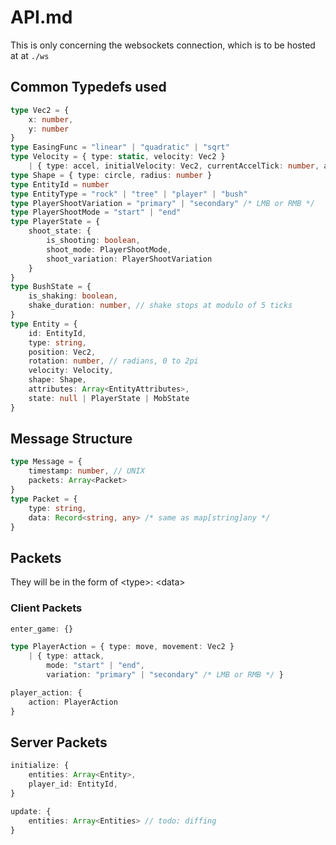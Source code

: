 # API.md

This is only concerning the websockets connection, which is to be hosted at at `./ws`
## Common Typedefs used

```ts
type Vec2 = {
    x: number,
    y: number
}
type EasingFunc = "linear" | "quadratic" | "sqrt"
type Velocity = { type: static, velocity: Vec2 }
    | { type: accel, initialVelocity: Vec2, currentAccelTick: number, accelTickDuration: number, targetVelocity: Vec2, easingFunc: EasingFunc }
type Shape = { type: circle, radius: number }
type EntityId = number
type EntityType = "rock" | "tree" | "player" | "bush"
type PlayerShootVariation = "primary" | "secondary" /* LMB or RMB */
type PlayerShootMode = "start" | "end"
type PlayerState = {
    shoot_state: {
        is_shooting: boolean,
        shoot_mode: PlayerShootMode,
        shoot_variation: PlayerShootVariation
    }
}
type BushState = {
    is_shaking: boolean,
    shake_duration: number, // shake stops at modulo of 5 ticks
}
type Entity = {
    id: EntityId,
    type: string,
    position: Vec2,
    rotation: number, // radians, 0 to 2pi
    velocity: Velocity,
    shape: Shape,
    attributes: Array<EntityAttributes>,
    state: null | PlayerState | MobState
}
```

## Message Structure

```ts
type Message = {
    timestamp: number, // UNIX
    packets: Array<Packet>
}
type Packet = {
    type: string,
    data: Record<string, any> /* same as map[string]any */
}
```

## Packets
They will be in the form of &lt;type>: &lt;data>

### Client Packets

```ts
enter_game: {}

type PlayerAction = { type: move, movement: Vec2 }
    | { type: attack,
        mode: "start" | "end",
        variation: "primary" | "secondary" /* LMB or RMB */ }

player_action: {
    action: PlayerAction
}
```

## Server Packets
```ts
initialize: {
    entities: Array<Entity>,
    player_id: EntityId,
}

update: {
    entities: Array<Entities> // todo: diffing
}
```
